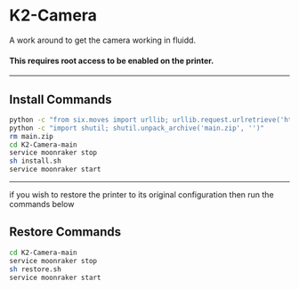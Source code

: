 # K2-Camera
A work around to get the camera working in fluidd.

#### This requires root access to be enabled on the printer.


<hr>


## Install Commands
```sh
python -c "from six.moves import urllib; urllib.request.urlretrieve('https://github.com/DnG-Crafts/K2-Camera/archive/refs/heads/main.zip', 'main.zip')" 
python -c "import shutil; shutil.unpack_archive('main.zip', '')"
rm main.zip
cd K2-Camera-main
service moonraker stop
sh install.sh
service moonraker start
```






<hr>

if you wish to restore the printer to its original configuration then run the commands below

## Restore Commands
```sh
cd K2-Camera-main
service moonraker stop
sh restore.sh
service moonraker start
```


